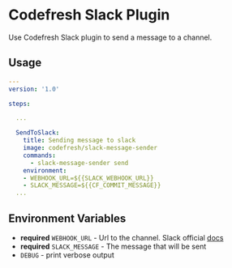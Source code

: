 # Codefresh Slack Plugin

Use Codefresh Slack plugin to send a message to a channel.

## Usage


```yaml
---
version: '1.0'

steps:

  ...

  SendToSlack:
    title: Sending message to slack
    image: codefresh/slack-message-sender
    commands:
      - slack-message-sender send
    environment:
    - WEBHOOK_URL=${{SLACK_WEBHOOK_URL}}
    - SLACK_MESSAGE=${{CF_COMMIT_MESSAGE}}
  ...

```

## Environment Variables

- **required** `WEBHOOK_URL` - Url to the channel. Slack official [docs](https://api.slack.com/incoming-webhooks)
- **required** `SLACK_MESSAGE` - The message that will be sent
- `DEBUG` - print verbose output
